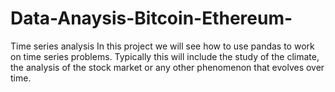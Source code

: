 # Data-Anaysis-Bitcoin-Ethereum-
Time series analysis
In this project we will see how to use pandas to work on time series problems. Typically this will include the study of the climate, the analysis of the stock market or any other phenomenon that evolves over time.
